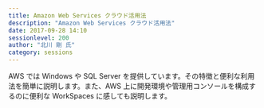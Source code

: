 ```yaml
---
title: Amazon Web Services クラウド活用法
description: "Amazon Web Services クラウド活用法"
date: 2017-09-28 14:10
sessionlevel: 200
author: "北川 剛 氏"
category: sessions
---
```

AWS では Windows や SQL Server を提供しています。その特徴と便利な利用法を簡単に説明します。また、AWS 上に開発環境や管理用コンソールを構成するのに便利な WorkSpaces に感しても説明します。
